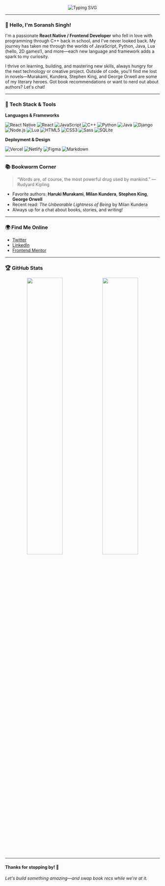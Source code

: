 <!-- Standout Profile README for soransh-singh -->

<p align="center">
  <img src="https://readme-typing-svg.demolab.com/?lines=Hey+there!+I'm+Soransh+Singh;React+Native+and+Frontend+Developer;Book+Lover+%7C+Lifelong+Learner;Welcome+to+my+GitHub!" alt="Typing SVG" />
</p>

---

### 👋 Hello, I'm Soransh Singh!

I'm a passionate **React Native / Frontend Developer** who fell in love with programming through C++ back in school, and I've never looked back. My journey has taken me through the worlds of JavaScript, Python, Java, Lua (hello, 2D games!), and more—each new language and framework adds a spark to my curiosity.

I thrive on learning, building, and mastering new skills, always hungry for the next technology or creative project. Outside of code, you'll find me lost in novels—Murakami, Kundera, Stephen King, and George Orwell are some of my literary heroes. Got book recommendations or want to nerd out about authors? Let's chat!

---

### 🚀 Tech Stack & Tools

**Languages & Frameworks**

![React Native](https://img.shields.io/badge/React_Native-20232A?style=for-the-badge&logo=react&logoColor=61DAFB)
![React](https://img.shields.io/badge/React-20232A?style=for-the-badge&logo=react&logoColor=61DAFB)
![JavaScript](https://img.shields.io/badge/JavaScript-F7DF1E?style=for-the-badge&logo=javascript&logoColor=black)
![C++](https://img.shields.io/badge/C++-00599C?style=for-the-badge&logo=c%2B%2B&logoColor=white)
![Python](https://img.shields.io/badge/Python-3776AB?style=for-the-badge&logo=python&logoColor=white)
![Java](https://img.shields.io/badge/Java-007396?style=for-the-badge&logo=java&logoColor=white)
![Django](https://img.shields.io/badge/Django-092E20?style=for-the-badge&logo=django&logoColor=white)
![Node.js](https://img.shields.io/badge/Node.js-43853D?style=for-the-badge&logo=node-dot-js&logoColor=white)
![Lua](https://img.shields.io/badge/Lua-2C2D72?style=for-the-badge&logo=lua&logoColor=white)
![HTML5](https://img.shields.io/badge/HTML5-E34F26?style=for-the-badge&logo=html5&logoColor=white)
![CSS3](https://img.shields.io/badge/CSS3-1572B6?style=for-the-badge&logo=css3&logoColor=white)
![Sass](https://img.shields.io/badge/Sass-CC6699?style=for-the-badge&logo=sass&logoColor=white)
![SQLite](https://img.shields.io/badge/SQLite-003B57?style=for-the-badge&logo=sqlite&logoColor=white)

**Deployment & Design**

![Vercel](https://img.shields.io/badge/Vercel-000000?style=for-the-badge&logo=vercel&logoColor=white)
![Netlify](https://img.shields.io/badge/Netlify-00C7B7?style=for-the-badge&logo=netlify&logoColor=white)
![Figma](https://img.shields.io/badge/Figma-0AC97F?style=for-the-badge&logo=figma&logoColor=white)
![Markdown](https://img.shields.io/badge/Markdown-000000?style=for-the-badge&logo=markdown&logoColor=white)

---

### 📚 Bookworm Corner

> “Words are, of course, the most powerful drug used by mankind.” — Rudyard Kipling

- Favorite authors: **Haruki Murakami**, **Milan Kundera**, **Stephen King**, **George Orwell**
- Recent read: *The Unbearable Lightness of Being* by Milan Kundera
- Always up for a chat about books, stories, and writing!

---

### 🌍 Find Me Online

- [Twitter](https://twitter.com/SinghSoransh)
- [LinkedIn](https://www.linkedin.com/in/soransh-singh-a385081a0/)
- [Frontend Mentor](https://www.frontendmentor.io/profile/soransh-singh)

---

### 🏆 GitHub Stats

<p align="center">
  <img width="48%" src="https://github-readme-stats.vercel.app/api/top-langs?username=soransh-singh&show_icons=true&layout=compact&theme=tokyonight" />
  <img width="48%" src="https://github-readme-stats.vercel.app/api?username=soransh-singh&show_icons=true&theme=tokyonight" />
</p>

---

#### Thanks for stopping by! 🚀  
*Let's build something amazing—and swap book recs while we're at it.*  
